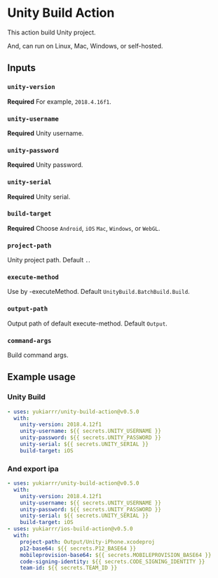 # Unity Build Action

This action build Unity project.

And, can run on Linux, Mac, Windows, or self-hosted.

## Inputs

### `unity-version`

**Required** For example, `2018.4.16f1`.

### `unity-username`

**Required** Unity username.

### `unity-password`

**Required** Unity password.

### `unity-serial`

**Required** Unity serial.

### `build-target`

**Required** Choose `Android`, `iOS` `Mac`, `Windows`, or `WebGL`.

### `project-path`

Unity project path. Default `.`.

### `execute-method`

Use by -executeMethod. Default `UnityBuild.BatchBuild.Build`.

### `output-path`

Output path of default execute-method. Default `Output`.

### `command-args`

Build command args.

## Example usage

### Unity Build

```yaml
- uses: yukiarrr/unity-build-action@v0.5.0
  with:
    unity-version: 2018.4.12f1
    unity-username: ${{ secrets.UNITY_USERNAME }}
    unity-password: ${{ secrets.UNITY_PASSWORD }}
    unity-serial: ${{ secrets.UNITY_SERIAL }}
    build-target: iOS
```

### And export ipa

```yaml
- uses: yukiarrr/unity-build-action@v0.5.0
  with:
    unity-version: 2018.4.12f1
    unity-username: ${{ secrets.UNITY_USERNAME }}
    unity-password: ${{ secrets.UNITY_PASSWORD }}
    unity-serial: ${{ secrets.UNITY_SERIAL }}
    build-target: iOS
- uses: yukiarrr/ios-build-action@v0.5.0
  with:
    project-path: Output/Unity-iPhone.xcodeproj
    p12-base64: ${{ secrets.P12_BASE64 }}
    mobileprovision-base64: ${{ secrets.MOBILEPROVISION_BASE64 }}
    code-signing-identity: ${{ secrets.CODE_SIGNING_IDENTITY }}
    team-id: ${{ secrets.TEAM_ID }}
```